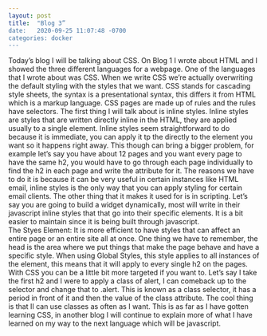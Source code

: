 ```yaml
---
layout: post
title:  "Blog 3”
date:   2020-09-25 11:07:48 -0700
categories: docker
---
```


Today’s blog I will be talking about CSS. On Blog 1 I wrote about HTML and I showed the three different languages for a webpage. One of the languages that I wrote about was CSS. When we write CSS we’re actually overwriting the default styling with the styles that we want. CSS stands for cascading style sheets, the syntax is a presentational syntax, this differs it from HTML which is a markup language. CSS pages are made up of rules and the rules have selectors. The first thing I will talk about is inline styles. Inline styles are styles that are written directly inline in the HTML, they are applied usually to a single element. Inline styles seem straightforward to do because it is immediate, you can apply it tp the directly to the element you want so it happens right away. This though can bring a bigger problem, for example let’s say you have about 12 pages and you want every page to have the same h2, you would have to go through each page individually to find the h2 in each page and write the attribute for it. The reasons we have to do it is because it can be very useful in certain instances like HTML email, inline styles is the only way that you can apply styling for certain email clients. 
The other thing that it makes it used for is in scripting. Let’s say you are going to build a widget dynamically, most will write in their javascript inline styles that that go into their specific elements. It is a bit easier to maintain since it is being built through javascript.  
The Styes Element:
It is more efficient to have styles that can affect an entire page or an entire site all at once. One thing we have to remember, the head is the area where we put things that make the page behave and have a specific style. When using Global Styles, this style applies to all instances of the element, this means that it will apply to every single h2 on the pages. With CSS you can be a little bit more targeted if you want to. Let’s say I take the first h2 and I were to apply a class of alert, I can comeback up to the selector and change that to .alert. This is known as a class selector, it has a period in front of it and then the value of the class attribute. The cool thing is that II can use classes as often as I want. 
This is as far as I have gotten learning CSS, in another blog I will continue to explain more of what I have learned on my way to the next language which will be javascript. 
